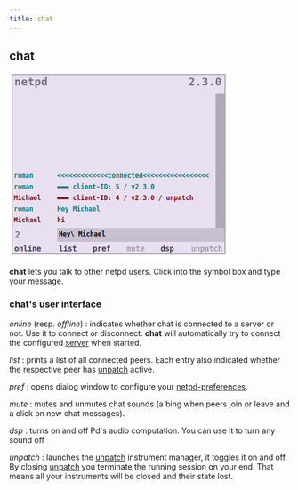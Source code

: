 ```yaml
---
title: chat
---
```


## chat


![chat](chat.png)

**chat** lets you talk to other netpd users. Click into the symbol box and type
your message.

### chat's user interface

*online* (resp. *offline*)
: indicates whether chat is connected to a server or not. Use it to connect or
disconnect. **chat** will automatically try to connect the configured
[server](../server) when started.

*list*
: prints a list of all connected peers. Each entry also indicated whether
the respective peer has [unpatch](../unpatch) active.

*pref*
: opens dialog window to configure your [netpd-preferences](../netpd-preferences).

*mute*
: mutes and unmutes chat sounds (a bing when peers join or leave and a  click
on new chat messages).

*dsp*
: turns on and off Pd's audio computation. You can use it to turn any sound off

*unpatch*
: launches the [unpatch](../unpatch) instrument manager, it toggles it on and off.
By closing [unpatch](../unpatch) you terminate the running session on your end.
That means all your instruments will be closed and their state lost.


